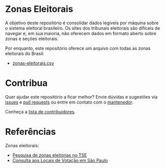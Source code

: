 # Zonas Eleitorais

A objetivo deste repositório é consolidar dados legíveis por máquina sobre o sistema eleitoral brasileiro. Os sites dos tribunais eleitorais são difíceis de navegar e, em sua maioria, não oferecem dados em formato aberto sobre zonas e seções eleitorais.

Por enquanto, este repositório oferece um arquivo com todas as zonas eleitorais do Brasil:

* [zonas-eleitorais.csv](zonas-eleitorais.csv)

# Contribua

Quer ajudar este repositório a ficar melhor? Envie dúvidas e sugestões via [issues](https://github.com/mapaslivres/zonas-eleitorais/issues/new) e [pull requests](https://help.github.com/articles/creating-a-pull-request/) ou entre em contato com o [mantenedor](https://github.com/vgeorge).

Conheça a [lista de contribuidores](https://github.com/mapaslivres/zonas-eleitorais/graphs/contributors).

# Referências

Zonas eleitorais:

* [Pesquisa de zonas eleitorias no TSE](http://www.tse.jus.br/eleitor/zonas-eleitorais/pesquisa-a-zonas-eleitorais)
* [Consulta aos Locais de Votação em São Paulo](http://www.tre-sp.jus.br/eleitor/titulo-e-local-de-votacao/consulta-por-zona-eleitoral-e-bairro)
